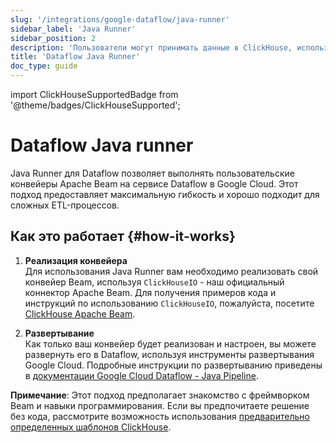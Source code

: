 ```yaml
---
slug: '/integrations/google-dataflow/java-runner'
sidebar_label: 'Java Runner'
sidebar_position: 2
description: 'Пользователи могут принимать данные в ClickHouse, используя Google'
title: 'Dataflow Java Runner'
doc_type: guide
---
```

import ClickHouseSupportedBadge from '@theme/badges/ClickHouseSupported';


# Dataflow Java runner

<ClickHouseSupportedBadge/>

Java Runner для Dataflow позволяет выполнять пользовательские конвейеры Apache Beam на сервисе Dataflow в Google Cloud. Этот подход предоставляет максимальную гибкость и хорошо подходит для сложных ETL-процессов.

## Как это работает {#how-it-works}

1. **Реализация конвейера**  
   Для использования Java Runner вам необходимо реализовать свой конвейер Beam, используя `ClickHouseIO` - наш официальный коннектор Apache Beam. Для получения примеров кода и инструкций по использованию `ClickHouseIO`, пожалуйста, посетите [ClickHouse Apache Beam](/integrations/apache-beam).

2. **Развертывание**  
   Как только ваш конвейер будет реализован и настроен, вы можете развернуть его в Dataflow, используя инструменты развертывания Google Cloud. Подробные инструкции по развертыванию приведены в [документации Google Cloud Dataflow - Java Pipeline](https://cloud.google.com/dataflow/docs/quickstarts/create-pipeline-java).

**Примечание**: Этот подход предполагает знакомство с фреймворком Beam и навыки программирования. Если вы предпочитаете решение без кода, рассмотрите возможность использования [предварительно определенных шаблонов ClickHouse](./templates).